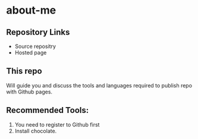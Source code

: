 # about-me

## Repository Links
* Source repositry
* Hosted page

## This repo
Will guide you and discuss the tools and languages required to publish repo with Github pages.

## Recommended Tools:
1. You need to register to Github first
1. Install chocolate.

